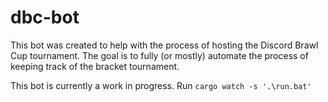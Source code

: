 # dbc-bot
This bot was created to help with the process of hosting the Discord Brawl Cup tournament. The goal is to fully (or mostly) automate the process of keeping track of the bracket tournament.

This bot is currently a work in progress. Run `cargo watch -s '.\run.bat'`

